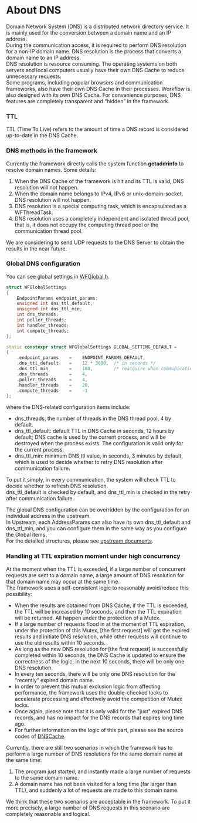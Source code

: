 # About DNS

Domain Network System (DNS) is a distributed network directory service. It is mainly used for the conversion between a domain name and an IP address.   
During the communication access, it is required to perform DNS resolution for a non-IP domain name. DNS resolution is the process that converts a domain name to an IP address.   
DNS resolution is resource consuming. The operating systems on both servers and local computers usually have their own DNS Cache to reduce unnecessary requests.   
Some programs, including popular browsers and communication frameworks, also have their own DNS Cache in their processes. Workflow is also designed with its own DNS Cache. For convenience purposes, DNS features are completely transparent and “hidden” in the framework.

### TTL

TTL (Time To Live) refers to the amount of time a DNS record is considered up-to-date in the DNS Cache.

### DNS methods in the framework

Currently the framework directly calls the system function **getaddrinfo** to resolve domain names. Some details:

1. When the DNS Cache of the framework is hit and its TTL is valid, DNS resolution will not happen.
2. When the domain name belongs to IPv4, IPv6 or unix-domain-socket, DNS resolution will not happen.
3. DNS resolution is a special computing task, which is encapsulated as a WFThreadTask.
4. DNS resolution uses a completely independent and isolated thread pool, that is, it does not occupy the computing thread pool or the communication thread pool.

We are considering to send UDP requests to the DNS Server to obtain the results in the near future.

### Global DNS configuration

You can see global settings in [WFGlobal.h](/src/manager/WFGlobal.h).

~~~cpp
struct WFGlobalSettings
{
    EndpointParams endpoint_params;
    unsigned int dns_ttl_default;
    unsigned int dns_ttl_min;
    int dns_threads;
    int poller_threads;
    int handler_threads;
    int compute_threads;
};

static constexpr struct WFGlobalSettings GLOBAL_SETTING_DEFAULT =
{
    .endpoint_params    =    ENDPOINT_PARAMS_DEFAULT,
    .dns_ttl_default    =    12 * 3600,  /* in seconds */
    .dns_ttl_min        =    180,        /* reacquire when communication error */
    .dns_threads        =    4,
    .poller_threads     =    4,
    .handler_threads    =    20,
    .compute_threads    =    -1
};
~~~

where the DNS-related configuration items include:

* dns\_threads: the number of threads in the DNS thread pool, 4 by default.
* dns\_ttl\_default: default TTL in DNS Cache in seconds, 12 hours by default; DNS cache is used by the current process, and will be destroyed when the process exists. The configuration is valid only for the current process.
* dns\_ttl\_min: minimum DNS ttl value, in seconds, 3 minutes by default, which is used to decide whether to retry DNS resolution after communication failure.

To put it simply, in every communication, the system will check TTL to decide whether to refresh DNS resolution.   
dns\_ttl\_default is checked by default, and dns\_ttl\_min is checked in the retry after communication failure. 

The global DNS configuration can be overridden by the configuration for an individual address in the upstream.   
In Upstream, each AddressParams can also have its own dns\_ttl\_default and dns\_ttl\_min, and you can configure them in the same way as you configure the Global items.   
For the detailed structures, please see [upstream documents](/docs/en/about-upstream.md#Address).

### Handling at TTL expiration moment under high concurrency

At the moment when the TTL is exceeded, if a large number of concurrent requests are sent to a domain name, a large amount of DNS resolution for that domain name may occur at the same time.   
The framework uses a self-consistent logic to reasonably avoid/reduce this possibility:

* When the results are obtained from DNS Cache, if the TTL is exceeded, the TTL will be increased by 10 seconds, and then the TTL expiration will be returned. All happen under the protection of a Mutex.
* If a large number of requests flood in at the moment of TTL expiration, under the protection of this Mutex, \[the first request] will get the expired results and initiate DNS resolution, while other requests will continue to use the old results within 10 seconds.
* As long as the new DNS resolution for \[the first request] is successfully completed within 10 seconds, the DNS Cache is updated to ensure the correctness of the logic; in the next 10 seconds, there will be only one DNS resolution.
* In every ten seconds, there will be only one DNS resolution for the “recently” expired domain name. 
* In order to prevent this mutual exclusion logic from affecting performance, the framework uses the double-checked locks to accelerate processing and effectively avoid the competition of Mutex locks.
* Once again, please note that it is only valid for the "just" expired DNS records, and has no impact for the DNS records that expires long time ago.
* For further information on the logic of this part, please see the source codes of [DNSCache](/src/manager/DNSCache.h).

Currently, there are still two scenarios in which the framework has to perform a large number of DNS resolutions for the same domain name at the same time:

1. The program just started, and instantly made a large number of requests to the same domain name.
2. A domain name has not been visited for a long time (far larger than TTL), and suddenly a lot of requests are made to this domain name.

We think that these two scenarios are acceptable in the framework. To put it more precisely, a large number of DNS requests in this scenario are completely reasonable and logical.
